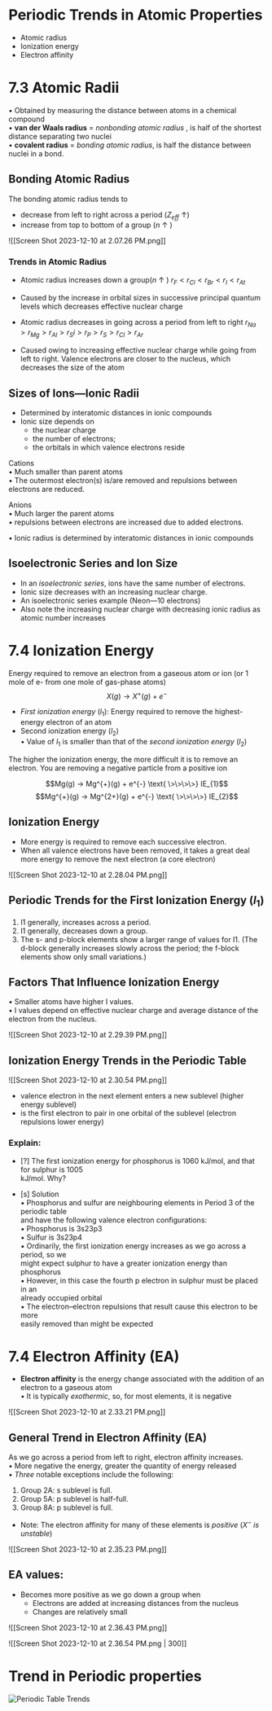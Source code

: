 # Periodic Trends in Atomic Properties

- Atomic radius
- Ionization energy
- Electron affinity

# 7.3 Atomic Radii  
• Obtained by measuring the distance between atoms in a chemical compound  
• **van der Waals radius** = _nonbonding atomic radius_ , is half of the shortest distance separating two nuclei  
• **covalent radius** = _bonding atomic radius_, is half the distance between nuclei in a bond.

## Bonding Atomic Radius

The bonding atomic radius tends to  
- decrease from left to right across a period  ($Z_{eff}$ ↑)
- increase from top to bottom of a group ($n$ ↑ )

![[Screen Shot 2023-12-10 at 2.07.26 PM.png]]

### Trends in Atomic Radius

- Atomic radius increases down a group($n$ ↑ )
$r_{F} < r_{Cl} < r_{Br} < r_{I} < r_{At}$
- Caused by the increase in orbital sizes in successive principal quantum levels which decreases effective nuclear charge

- Atomic radius decreases in going across a period from left to right
$r_{Na} > r_{Mg} > r_{Al} > r_Si > r_P > r_S > r_{Cl} >r_{Ar}$
- Caused owing to increasing effective nuclear charge while going from left to right. Valence electrons are closer to the nucleus, which decreases the size of the atom

## Sizes of Ions—Ionic Radii

- Determined by interatomic distances in ionic compounds  
- Ionic size depends on  
	- the nuclear charge  
	- the number of electrons;  
	- the orbitals in which valence electrons reside

Cations  
• Much smaller than parent atoms  
• The outermost electron(s) is/are removed and repulsions between electrons are reduced.  

Anions  
• Much larger the parent atoms  
• repulsions between electrons are increased due to added electrons.  


• Ionic radius is determined by interatomic distances in ionic compounds

## Isoelectronic Series and Ion Size

- In an _isoelectronic series_, ions have the same number of electrons.  
- Ionic size decreases with an increasing nuclear charge.  
- An isoelectronic series example (Neon—10 electrons)  
- Also note the increasing nuclear charge with decreasing ionic radius as atomic number increases
# 7.4 Ionization Energy

Energy required to remove an electron from a gaseous atom or ion (or 1 mole of e- from one mole of gas-phase atoms)
$$X(g) → X^{+}(g) + e^{-}$$

- _First ionization energy_ ($l_1$): Energy required to remove the highest-energy electron of an atom
- Second ionization energy ($l_2$)  
• Value of $l_1$ is smaller than that of the _second ionization energy_ ($l_2$)

The higher the ionization energy, the more difficult it is to remove an electron. You are removing a negative particle from a positive ion

$$Mg(g) → Mg^{+}(g) + e^{-} \text{ \>\>\>\>} IE_{1}$$$$Mg^{+}(g) → Mg^{2+}(g) + e^{-} \text{ \>\>\>\>} IE_{2}$$

## Ionization Energy

- More energy is required to remove each successive electron.  
- When all valence electrons have been removed, it takes a great deal more energy to remove the next electron (a core electron)

![[Screen Shot 2023-12-10 at 2.28.04 PM.png]]

## Periodic Trends for the First Ionization Energy ($I_1$)

1) I1 generally, increases across a period.  
2) I1 generally, decreases down a group.  
3) The s- and p-block elements show a larger range of values for I1. (The d-block generally increases slowly across the period; the f-block elements show only small variations.)

## Factors That Influence Ionization Energy  
• Smaller atoms have higher I values.  
• I values depend on effective nuclear charge and average distance of the electron from the nucleus.

![[Screen Shot 2023-12-10 at 2.29.39 PM.png]]


## Ionization Energy Trends in the Periodic Table

![[Screen Shot 2023-12-10 at 2.30.54 PM.png]]
- valence electron in the next element enters a new sublevel (higher energy sublevel)  
- is the first electron to pair in one orbital of the sublevel (electron repulsions lower energy)
### Explain:

- [?] The first ionization energy for phosphorus is 1060 kJ/mol, and that for sulphur is 1005  
kJ/mol. Why?  

- [s] Solution  
▪ Phosphorus and sulfur are neighbouring elements in Period 3 of the periodic table  
and have the following valence electron configurations:  
▪ Phosphorus is 3s23p3  
▪ Sulfur is 3s23p4  
▪ Ordinarily, the first ionization energy increases as we go across a period, so we  
might expect sulphur to have a greater ionization energy than phosphorus  
▪ However, in this case the fourth p electron in sulphur must be placed in an  
already occupied orbital  
▪ The electron–electron repulsions that result cause this electron to be more  
easily removed than might be expected

# 7.4 Electron Affinity (EA)

- __Electron affinity__ is the energy change associated with the addition of an electron to a gaseous atom  
• It is typically _exothermic_, so, for most elements, it is negative

![[Screen Shot 2023-12-10 at 2.33.21 PM.png]]


## General Trend in Electron Affinity (EA)

As we go across a period from left to right, electron affinity increases.  
• More negative the energy, greater the quantity of energy released  
• _Three_ notable exceptions include the following:  
1) Group 2A: s sublevel is full.  
2) Group 5A: p sublevel is half-full.  
3) Group 8A: p sublevel is full.  

- Note: The electron affinity for many of these elements is _positive_ (*$X^{-}$ is unstable*)

![[Screen Shot 2023-12-10 at 2.35.23 PM.png]]

## EA values:

- Becomes more positive as we go down a group when  
	- Electrons are added at increasing distances from the nucleus  
	- Changes are relatively small

![[Screen Shot 2023-12-10 at 2.36.43 PM.png]]

![[Screen Shot 2023-12-10 at 2.36.54 PM.png | 300]]

# Trend in Periodic properties

![Periodic Table Trends](https://sciencenotes.org/wp-content/uploads/2014/10/PeriodicTableTrends.png)